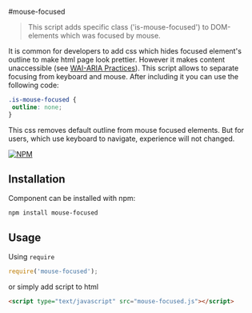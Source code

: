 #mouse-focused
 > This script adds specific class ('is-mouse-focused') to DOM-elements which was focused by mouse.
 
 It is common for developers to add css which hides focused element's outline to make html page look prettier. However it makes content unaccessible (see [WAI-ARIA Practices](https://www.w3.org/TR/wai-aria-practices/#kbd_focus)). This script allows to separate focusing from keyboard and mouse. After including it you can use the following code:
 
```css
.is-mouse-focused {
 outline: none;
}
```
This css removes default outline from mouse focused elements. But for users, which use keyboard to navigate, experience will not changed.

[![NPM][npm-image]][npm-url]

## Installation
Component can be installed with npm:
```
npm install mouse-focused
```

## Usage
Using `require`
```javascript
require('mouse-focused');
```

or simply add script to html
```html
<script type="text/javascript" src="mouse-focused.js"></script>
```

[npm-url]: https://www.npmjs.com/package/mouse-focused
[npm-image]: https://img.shields.io/npm/v/mouse-focused.svg?style=flat-square
